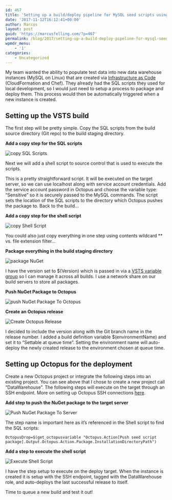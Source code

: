 ```yaml
---
id: 467
title: 'Setting up a build/deploy pipeline for MySQL seed scripts using VSTS and Octopus Deploy'
date: '2017-11-12T16:12:41+00:00'
author: Marcus
layout: post
guid: 'https://marcusfelling.com/?p=467'
permalink: /blog/2017/setting-up-a-build-deploy-pipeline-for-mysql-seed-scripts-using-vsts-and-octopus-deploy/
wpmdr_menu:
    - '1'
categories:
    - Uncategorized
---
```


My team wanted the ability to populate test data into new data warehouse instances (MySQL on Linux) that are created via [Infrastructure as Code](https://en.wikipedia.org/wiki/Infrastructure_as_Code) (CloudFormation and Chef). They already had the SQL scripts they used for local development, so I would just need to setup a process to package and deploy them. This process would then be automatically triggered when a new instance is created.

## Setting up the VSTS build

The first step will be pretty simple. Copy the SQL scripts from the build source directory (Git repo) to the build staging directory.

**Add a copy step for the SQL scripts**

![copy SQL Scripts](/content/uploads/2017/11/copySQLScripts.png)

Next we will add a shell script to source control that is used to execute the scripts.

<script src="https://gist.github.com/MarcusFelling/1875b97b924562aab3ca1b10fd949d4c.js"></script>

This is a pretty straightforward script. It will be executed on the target server, so we can use localhost along with service account credentials. Add the service account password in Octopus and choose the variable type: “Sensitive” so it is securely passed to the MySQL commands. The script sets the location of the SQL scripts to the directory which Octopus pushes the package to. Back to the build…

**Add a copy step for the shell script**

![copy Shell Script](/content/uploads/2017/11/copyShellScript.png)

You could also just copy everything in one step using contents wildcard \*\* vs. file extension filter…

**Package everything in the build staging directory**

![package NuGet](/content/uploads/2017/11/packageNuGet.png)

I have the version set to $(Version) which is passed in via a [VSTS variable group](https://docs.microsoft.com/en-us/vsts/build-release/concepts/library/variable-groups) so I can manage it across all builds. I use a network share on our build servers to store all packages.

**Push NuGet Package to Octopus**

![push NuGet Package To Octopus](/content/uploads/2017/11/pushNuGetPackageToOctopus.png)

**Create an Octopus release**

![Create Octopus Release](/content/uploads/2017/11/createOctopusRelease.png)

I decided to include the version along with the Git branch name in the release number. I added a build definition variable $(environmentName) and set it to “Settable at queue time”. Setting the environment name will auto-deploy the newly created release to the environment chosen at queue time.

## **Setting up Octopus for the deployment**

Create a new Octopus project or integrate the following steps into an existing project. You can see above that I chose to create a new project call “DataWarehouse”. The following steps will execute on the target through an SSH endpoint. More on setting up Octopus SSH connections [here](https://octopus.com/docs/deployment-targets/ssh-targets/configuring-ssh-connection).

**Add step to push the NuGet package to the target server**

![Push NuGet Package To Server](/content/uploads/2017/11/pushNuGetPackageToServer.png)

The step name is important here as it’s referenced in the Shell script to find the SQL scripts:

`OctopusDrop=$(get_octopusvariable "Octopus.Action[Push seed script package].Output.Octopus.Action.Package.InstallationDirectoryPath")`

**Add a step to execute the shell script**

![Execute Shell Script](/content/uploads/2017/11/ExecuteShellScript.png)

I have the step setup to execute on the deploy target. When the instance is created it is setup with the SSH endpoint, tagged with the DataWarehouse role, and auto-deploys the last successful release to itself.

Time to queue a new build and test it out!
